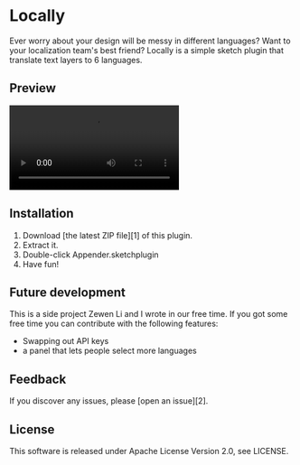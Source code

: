 # Locally
Ever worry about your design will be messy in different languages? Want to your localization team's best friend?
Locally is a simple sketch plugin that translate text layers to 6 languages.

## Preview
![locally-preview](http://jasonwang.co/wp-content/uploads/video/Locally%20Demo.mp4)

## Installation
1. Download [the latest ZIP file][1] of this plugin.
2. Extract it.
3. Double-click Appender.sketchplugin
4. Have fun!

## Future development
This is a side project Zewen Li and I wrote in our free time. If you got some free time you can contribute with the following features:
* Swapping out API keys
* a panel that lets people select more languages

## Feedback
If you discover any issues, please [open an issue][2].

## License
This software is released under Apache License Version 2.0, see LICENSE.
